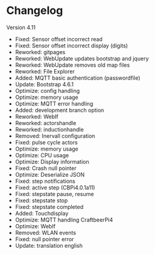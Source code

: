 # Changelog

Version 4.11

- Fixed:    Sensor offset incorrect read
- Fixed:    Sensor offset incorrect display (digits)
- Reworked: gitpages
- Reworked: WebUpdate updates bootstrap and jquery
- Reworked: WebUpdate removes old map files
- Reworked: File Explorer
- Added:    MQTT basic authentication (passwordfile)
- Update:   Bootstrap 4.6.1
- Optimize: config handling
- Optimize: memory usage
- Optimize: MQTT error handling
- Added:    development branch option
- Reworked: WebIf
- Reworked: actorshandle
- Reworked: inductionhandle
- Removed:  Inervall configuration
- Fixed:    pulse cycle actors
- Optimize: memory usage
- Optimize: CPU usage
- Optimize: Display information
- Fixed:    Crash null pointer
- Optimize: Deserialize JSON
- Fixed:    step notifications
- Fixed:    active step (CBPi4.0.1a11)
- Fixed:    stepstate pause, resume
- Fixed:    stepstate stop
- Fixed:    stepstate completed
- Added:    Touchdisplay
- Optimize: MQTT handling CraftbeerPi4
- Optimize: WebIf
- Removed:  WLAN events
- Fixed:    null pointer error
- Update:   translation english
